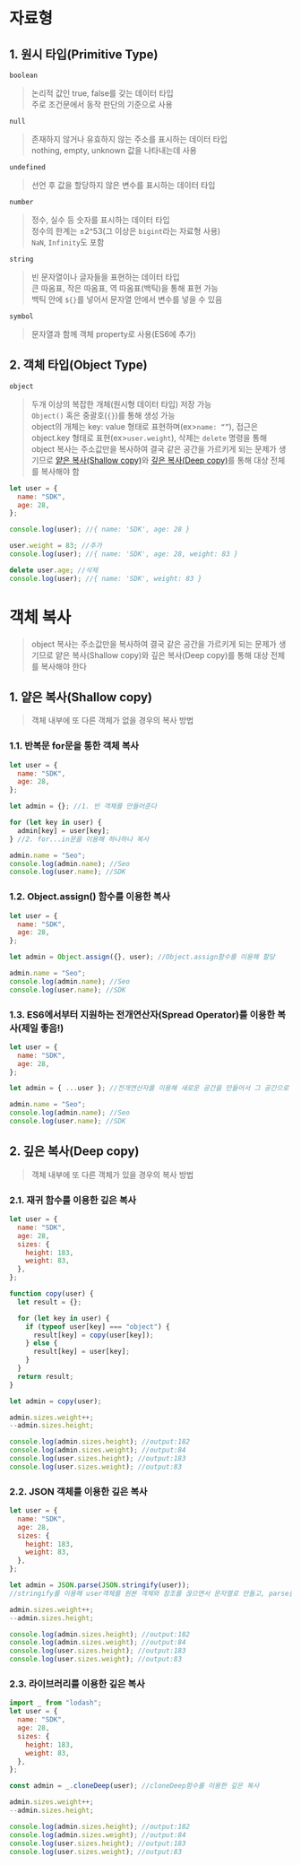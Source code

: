 # 자료형

## 1. 원시 타입(Primitive Type)

`boolean`

> 논리적 값인 true, false를 갖는 데이터 타입  
> 주로 조건문에서 동작 판단의 기준으로 사용

`null`

> 존재하지 않거나 유효하지 않는 주소를 표시하는 데이터 타입  
> nothing, empty, unknown 값을 나타내는데 사용

`undefined`

> 선언 후 값을 할당하지 않은 변수를 표시하는 데이터 타입

`number`

> 정수, 실수 등 숫자를 표시하는 데이터 타입  
> 정수의 한계는 ±2^53(그 이상은 `bigint`라는 자료형 사용)  
> `NaN`, `Infinity`도 포함

`string`

> 빈 문자열이나 글자들을 표현하는 데이터 타입  
> 큰 따옴표, 작은 따옴표, 역 따옴표(백틱)을 통해 표현 가능  
> 백틱 안에 `${}`를 넣어서 문자열 안에서 변수를 넣을 수 있음

`symbol`

> 문자열과 함께 객체 property로 사용(ES6에 추가)

## 2. 객체 타입(Object Type)

`object`

> 두개 이상의 복잡한 개체(원시형 데이터 타입) 저장 가능  
> `Object()` 혹은 중괄호(`{}`)를 통해 생성 가능  
> object의 개체는 key: value 형태로 표현하며(ex>`name: “”`), 접근은 object.key 형태로 표현(ex>`user.weight`), 삭제는 `delete` 명령을 통해  
> object 복사는 주소값만을 복사하여 결국 같은 공간을 가르키게 되는 문제가 생기므로 [얕은 복사(Shallow copy)](#1-얕은-복사shallow-copybr)와 [깊은 복사(Deep copy)](#2-깊은-복사deep-copy)를 통해 대상 전체를 복사해야 함

```javascript
let user = {
  name: "SDK",
  age: 28,
};

console.log(user); //{ name: 'SDK', age: 28 }

user.weight = 83; //추가
console.log(user); //{ name: 'SDK', age: 28, weight: 83 }

delete user.age; //삭제
console.log(user); //{ name: 'SDK', weight: 83 }
```

# 객체 복사

> object 복사는 주소값만을 복사하여 결국 같은 공간을 가르키게 되는 문제가 생기므로 얕은 복사(Shallow copy)와 깊은 복사(Deep copy)를 통해 대상 전체를 복사해야 한다

## 1. 얕은 복사(Shallow copy)<br>

> 객체 내부에 또 다른 객체가 없을 경우의 복사 방법

### 1.1. 반복문 for문을 통한 객체 복사

```javascript
let user = {
  name: "SDK",
  age: 28,
};

let admin = {}; //1. 빈 객체를 만들어준다

for (let key in user) {
  admin[key] = user[key];
} //2. for...in문을 이용해 하나하나 복사

admin.name = "Seo";
console.log(admin.name); //Seo
console.log(user.name); //SDK
```

### 1.2. Object.assign() 함수를 이용한 복사

```javascript
let user = {
  name: "SDK",
  age: 28,
};

let admin = Object.assign({}, user); //Object.assign함수를 이용해 할당

admin.name = "Seo";
console.log(admin.name); //Seo
console.log(user.name); //SDK
```

### 1.3. ES6에서부터 지원하는 전개연산자(Spread Operator)를 이용한 복사(제일 좋음!)

```javascript
let user = {
  name: "SDK",
  age: 28,
};

let admin = { ...user }; //전개연산자를 이용해 새로운 공간을 만들어서 그 공간으로 복사

admin.name = "Seo";
console.log(admin.name); //Seo
console.log(user.name); //SDK
```

## 2. 깊은 복사(Deep copy)

> 객체 내부에 또 다른 객체가 있을 경우의 복사 방법

### 2.1. 재귀 함수를 이용한 깊은 복사

```javascript
let user = {
  name: "SDK",
  age: 28,
  sizes: {
    height: 183,
    weight: 83,
  },
};

function copy(user) {
  let result = {};

  for (let key in user) {
    if (typeof user[key] === "object") {
      result[key] = copy(user[key]);
    } else {
      result[key] = user[key];
    }
  }
  return result;
}

let admin = copy(user);

admin.sizes.weight++;
--admin.sizes.height;

console.log(admin.sizes.height); //output:182
console.log(admin.sizes.weight); //output:84
console.log(user.sizes.height); //output:183
console.log(user.sizes.weight); //output:83
```

### 2.2. JSON 객체를 이용한 깊은 복사

```javascript
let user = {
  name: "SDK",
  age: 28,
  sizes: {
    height: 183,
    weight: 83,
  },
};

let admin = JSON.parse(JSON.stringify(user));
//stringify를 이용해 user객체를 원본 객체와 참조를 끊으면서 문자열로 만들고, parse를 이용해 문자열을 다시 객체로 만들어서 admin에 넣음.

admin.sizes.weight++;
--admin.sizes.height;

console.log(admin.sizes.height); //output:182
console.log(admin.sizes.weight); //output:84
console.log(user.sizes.height); //output:183
console.log(user.sizes.weight); //output:83
```

### 2.3. 라이브러리를 이용한 깊은 복사

```javascript
import _ from "lodash";
let user = {
  name: "SDK",
  age: 28,
  sizes: {
    height: 183,
    weight: 83,
  },
};

const admin = _.cloneDeep(user); //cloneDeep함수를 이용한 깊은 복사

admin.sizes.weight++;
--admin.sizes.height;

console.log(admin.sizes.height); //output:182
console.log(admin.sizes.weight); //output:84
console.log(user.sizes.height); //output:183
console.log(user.sizes.weight); //output:83
```
